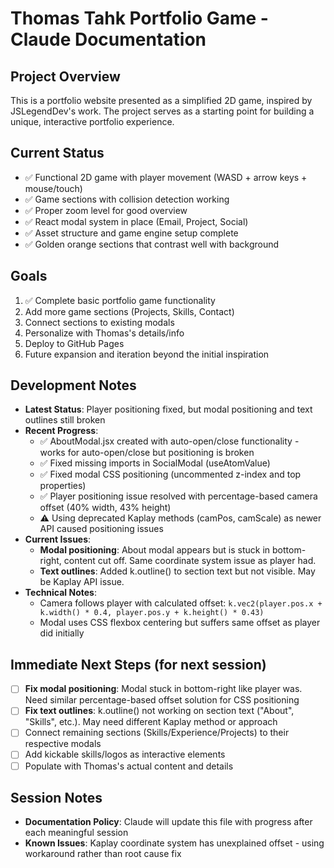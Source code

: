 # Thomas Tahk Portfolio Game - Claude Documentation

## Project Overview
This is a portfolio website presented as a simplified 2D game, inspired by JSLegendDev's work. The project serves as a starting point for building a unique, interactive portfolio experience.

## Current Status
- ✅ Functional 2D game with player movement (WASD + arrow keys + mouse/touch)
- ✅ Game sections with collision detection working
- ✅ Proper zoom level for good overview
- ✅ React modal system in place (Email, Project, Social)
- ✅ Asset structure and game engine setup complete
- ✅ Golden orange sections that contrast well with background

## Goals
1. ✅ Complete basic portfolio game functionality
2. Add more game sections (Projects, Skills, Contact)
3. Connect sections to existing modals
4. Personalize with Thomas's details/info
5. Deploy to GitHub Pages
6. Future expansion and iteration beyond the initial inspiration

## Development Notes
- **Latest Status**: Player positioning fixed, but modal positioning and text outlines still broken
- **Recent Progress**: 
  - ✅ AboutModal.jsx created with auto-open/close functionality - works for auto-open/close but positioning is broken
  - ✅ Fixed missing imports in SocialModal (useAtomValue)
  - ✅ Fixed modal CSS positioning (uncommented z-index and top properties)
  - ✅ Player positioning issue resolved with percentage-based camera offset (40% width, 43% height)
  - ⚠️ Using deprecated Kaplay methods (camPos, camScale) as newer API caused positioning issues
- **Current Issues**:
  - **Modal positioning**: About modal appears but is stuck in bottom-right, content cut off. Same coordinate system issue as player had.
  - **Text outlines**: Added k.outline() to section text but not visible. May be Kaplay API issue.
- **Technical Notes**: 
  - Camera follows player with calculated offset: `k.vec2(player.pos.x + k.width() * 0.4, player.pos.y + k.height() * 0.43)`
  - Modal uses CSS flexbox centering but suffers same offset as player did initially

## Immediate Next Steps (for next session)
- [ ] **Fix modal positioning**: Modal stuck in bottom-right like player was. Need similar percentage-based offset solution for CSS positioning
- [ ] **Fix text outlines**: k.outline() not working on section text ("About", "Skills", etc.). May need different Kaplay method or approach
- [ ] Connect remaining sections (Skills/Experience/Projects) to their respective modals  
- [ ] Add kickable skills/logos as interactive elements
- [ ] Populate with Thomas's actual content and details

## Session Notes
- **Documentation Policy**: Claude will update this file with progress after each meaningful session
- **Known Issues**: Kaplay coordinate system has unexplained offset - using workaround rather than root cause fix